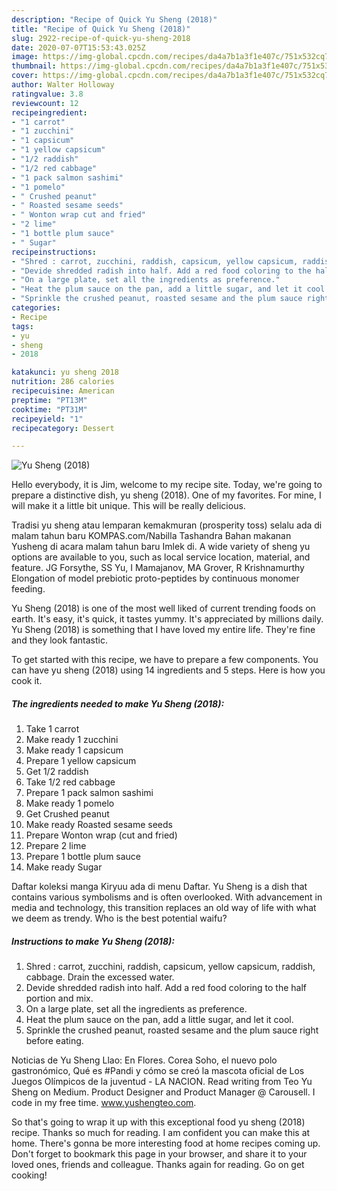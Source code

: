 ```yaml
---
description: "Recipe of Quick Yu Sheng (2018)"
title: "Recipe of Quick Yu Sheng (2018)"
slug: 2922-recipe-of-quick-yu-sheng-2018
date: 2020-07-07T15:53:43.025Z
image: https://img-global.cpcdn.com/recipes/da4a7b1a3f1e407c/751x532cq70/yu-sheng-2018-recipe-main-photo.jpg
thumbnail: https://img-global.cpcdn.com/recipes/da4a7b1a3f1e407c/751x532cq70/yu-sheng-2018-recipe-main-photo.jpg
cover: https://img-global.cpcdn.com/recipes/da4a7b1a3f1e407c/751x532cq70/yu-sheng-2018-recipe-main-photo.jpg
author: Walter Holloway
ratingvalue: 3.8
reviewcount: 12
recipeingredient:
- "1 carrot"
- "1 zucchini"
- "1 capsicum"
- "1 yellow capsicum"
- "1/2 raddish"
- "1/2 red cabbage"
- "1 pack salmon sashimi"
- "1 pomelo"
- " Crushed peanut"
- " Roasted sesame seeds"
- " Wonton wrap cut and fried"
- "2 lime"
- "1 bottle plum sauce"
- " Sugar"
recipeinstructions:
- "Shred : carrot, zucchini, raddish, capsicum, yellow capsicum, raddish, cabbage. Drain the excessed water."
- "Devide shredded radish into half. Add a red food coloring to the half portion and mix."
- "On a large plate, set all the ingredients as preference."
- "Heat the plum sauce on the pan, add a little sugar, and let it cool."
- "Sprinkle the crushed peanut, roasted sesame and the plum sauce right before eating."
categories:
- Recipe
tags:
- yu
- sheng
- 2018

katakunci: yu sheng 2018 
nutrition: 286 calories
recipecuisine: American
preptime: "PT13M"
cooktime: "PT31M"
recipeyield: "1"
recipecategory: Dessert

---
```



![Yu Sheng (2018)](https://img-global.cpcdn.com/recipes/da4a7b1a3f1e407c/751x532cq70/yu-sheng-2018-recipe-main-photo.jpg)

Hello everybody, it is Jim, welcome to my recipe site. Today, we're going to prepare a distinctive dish, yu sheng (2018). One of my favorites. For mine, I will make it a little bit unique. This will be really delicious.

Tradisi yu sheng atau lemparan kemakmuran (prosperity toss) selalu ada di malam tahun baru KOMPAS.com/Nabilla Tashandra Bahan makanan Yusheng di acara malam tahun baru Imlek di. A wide variety of sheng yu options are available to you, such as local service location, material, and feature. JG Forsythe, SS Yu, I Mamajanov, MA Grover, R Krishnamurthy Elongation of model prebiotic proto-peptides by continuous monomer feeding.

Yu Sheng (2018) is one of the most well liked of current trending foods on earth. It's easy, it's quick, it tastes yummy. It's appreciated by millions daily. Yu Sheng (2018) is something that I have loved my entire life. They're fine and they look fantastic.


To get started with this recipe, we have to prepare a few components. You can have yu sheng (2018) using 14 ingredients and 5 steps. Here is how you cook it.

<!--inarticleads1-->

##### The ingredients needed to make Yu Sheng (2018):

1. Take 1 carrot
1. Make ready 1 zucchini
1. Make ready 1 capsicum
1. Prepare 1 yellow capsicum
1. Get 1/2 raddish
1. Take 1/2 red cabbage
1. Prepare 1 pack salmon sashimi
1. Make ready 1 pomelo
1. Get  Crushed peanut
1. Make ready  Roasted sesame seeds
1. Prepare  Wonton wrap (cut and fried)
1. Prepare 2 lime
1. Prepare 1 bottle plum sauce
1. Make ready  Sugar


Daftar koleksi manga Kiryuu ada di menu Daftar. Yu Sheng is a dish that contains various symbolisms and is often overlooked. With advancement in media and technology, this transition replaces an old way of life with what we deem as trendy. Who is the best potential waifu? 

<!--inarticleads2-->

##### Instructions to make Yu Sheng (2018):

1. Shred : carrot, zucchini, raddish, capsicum, yellow capsicum, raddish, cabbage. Drain the excessed water.
1. Devide shredded radish into half. Add a red food coloring to the half portion and mix.
1. On a large plate, set all the ingredients as preference.
1. Heat the plum sauce on the pan, add a little sugar, and let it cool.
1. Sprinkle the crushed peanut, roasted sesame and the plum sauce right before eating.


Noticias de Yu Sheng Llao: En Flores. Corea Soho, el nuevo polo gastronómico, Qué es #Pandi y cómo se creó la mascota oficial de Los Juegos Olímpicos de la juventud - LA NACION. Read writing from Teo Yu Sheng on Medium. Product Designer and Product Manager @ Carousell. I code in my free time. www.yushengteo.com. 

So that's going to wrap it up with this exceptional food yu sheng (2018) recipe. Thanks so much for reading. I am confident you can make this at home. There's gonna be more interesting food at home recipes coming up. Don't forget to bookmark this page in your browser, and share it to your loved ones, friends and colleague. Thanks again for reading. Go on get cooking!
